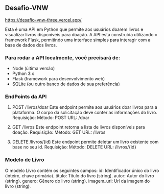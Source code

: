 ## Desafio-VNW

https://desafio-vnw-three.vercel.app/

Esta é uma API em Python que permite aos usuários doarem livros e visualizar livros disponíveis para doação. A API está construída utilizando o framework Flask, permitindo uma interface simples para interagir com a base de dados dos livros.

### Para rodar a API localmente, você precisará de:
* Node (última versão)
* Python 3.x
* Flask (framework para desenvolvimento web)
* SQLite (ou outro banco de dados de sua preferência)

### EndPoints da API
1. POST /livros/doar
Este endpoint permite aos usuários doar livros para a plataforma. O corpo da solicitação deve conter as informações do livro.
Requisição:
Método: POST
URL: /doar

2. GET /livros
Este endpoint retorna a lista de livros disponíveis para doação.
Requisição:
Método: GET
URL: /livros

3. DELETE /livros/{id}
Este endpoint permite deletar um livro existente com base no seu id.
Requisição:
Método: DELETE
URL: /livros/{id}

### Modelo de Livro
O modelo Livro contém os seguintes campos:
id: Identificador único do livro (inteiro, chave primária).
titulo: Título do livro (string).
autor: Autor do livro (string).
genero: Gênero do livro (string).
imagem_url: Url da imagem do livro (string).
